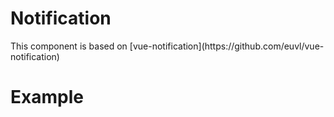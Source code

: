 # Notification
<GithubLink componentPath="Modal.vue" />
<GithubLink docPath="components/Modal.md" />
This component is based on [vue-notification](https://github.com/euvl/vue-notification)

# Example

<Notification-Example />
<GithubLink examplePath="Notification/Example.vue" />
